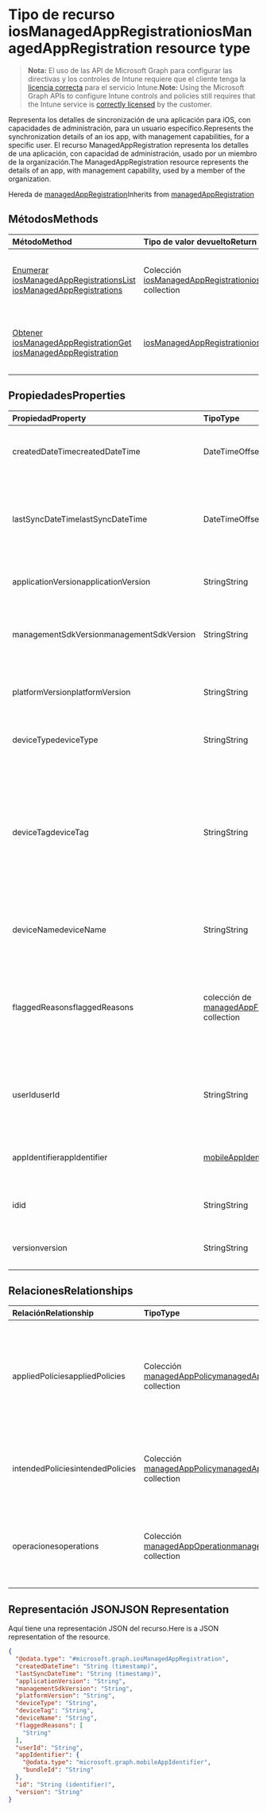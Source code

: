 # <a name="iosmanagedappregistration-resource-type"></a><span data-ttu-id="faa39-101">Tipo de recurso iosManagedAppRegistration</span><span class="sxs-lookup"><span data-stu-id="faa39-101">iosManagedAppRegistration resource type</span></span>

> <span data-ttu-id="faa39-102">**Nota:** El uso de las API de Microsoft Graph para configurar las directivas y los controles de Intune requiere que el cliente tenga la [licencia correcta](https://go.microsoft.com/fwlink/?linkid=839381) para el servicio Intune.</span><span class="sxs-lookup"><span data-stu-id="faa39-102">**Note:** Using the Microsoft Graph APIs to configure Intune controls and policies still requires that the Intune service is [correctly licensed](https://go.microsoft.com/fwlink/?linkid=839381) by the customer.</span></span>

<span data-ttu-id="faa39-103">Representa los detalles de sincronización de una aplicación para iOS, con capacidades de administración, para un usuario específico.</span><span class="sxs-lookup"><span data-stu-id="faa39-103">Represents the synchronization details of an ios app, with management capabilities, for a specific user.</span></span>
<span data-ttu-id="faa39-104">El recurso ManagedAppRegistration representa los detalles de una aplicación, con capacidad de administración, usado por un miembro de la organización.</span><span class="sxs-lookup"><span data-stu-id="faa39-104">The ManagedAppRegistration resource represents the details of an app, with management capability, used by a member of the organization.</span></span>

<span data-ttu-id="faa39-105">Hereda de [managedAppRegistration](../resources/intune_mam_managedappregistration.md)</span><span class="sxs-lookup"><span data-stu-id="faa39-105">Inherits from [managedAppRegistration](../resources/intune_mam_managedappregistration.md)</span></span>

## <a name="methods"></a><span data-ttu-id="faa39-106">Métodos</span><span class="sxs-lookup"><span data-stu-id="faa39-106">Methods</span></span>
|<span data-ttu-id="faa39-107">Método</span><span class="sxs-lookup"><span data-stu-id="faa39-107">Method</span></span>|<span data-ttu-id="faa39-108">Tipo de valor devuelto</span><span class="sxs-lookup"><span data-stu-id="faa39-108">Return Type</span></span>|<span data-ttu-id="faa39-109">Descripción</span><span class="sxs-lookup"><span data-stu-id="faa39-109">Description</span></span>|
|:---|:---|:---|
|[<span data-ttu-id="faa39-110">Enumerar iosManagedAppRegistrations</span><span class="sxs-lookup"><span data-stu-id="faa39-110">List iosManagedAppRegistrations</span></span>](../api/intune_mam_iosmanagedappregistration_list.md)|<span data-ttu-id="faa39-111">Colección [iosManagedAppRegistration](../resources/intune_mam_iosmanagedappregistration.md)</span><span class="sxs-lookup"><span data-stu-id="faa39-111">[iosManagedAppRegistration](../resources/intune_mam_iosmanagedappregistration.md) collection</span></span>|<span data-ttu-id="faa39-112">Enumere las propiedades y las relaciones de los objetos [iosManagedAppRegistration](../resources/intune_mam_iosmanagedappregistration.md).</span><span class="sxs-lookup"><span data-stu-id="faa39-112">List properties and relationships of the [iosManagedAppRegistration](../resources/intune_mam_iosmanagedappregistration.md) objects.</span></span>|
|[<span data-ttu-id="faa39-113">Obtener iosManagedAppRegistration</span><span class="sxs-lookup"><span data-stu-id="faa39-113">Get iosManagedAppRegistration</span></span>](../api/intune_mam_iosmanagedappregistration_get.md)|[<span data-ttu-id="faa39-114">iosManagedAppRegistration</span><span class="sxs-lookup"><span data-stu-id="faa39-114">iosManagedAppRegistration</span></span>](../resources/intune_mam_iosmanagedappregistration.md)|<span data-ttu-id="faa39-115">Lea las propiedades y las relaciones del objeto [iosManagedAppRegistration](../resources/intune_mam_iosmanagedappregistration.md).</span><span class="sxs-lookup"><span data-stu-id="faa39-115">Read properties and relationships of the [iosManagedAppRegistration](../resources/intune_mam_iosmanagedappregistration.md) object.</span></span>|

## <a name="properties"></a><span data-ttu-id="faa39-116">Propiedades</span><span class="sxs-lookup"><span data-stu-id="faa39-116">Properties</span></span>
|<span data-ttu-id="faa39-117">Propiedad</span><span class="sxs-lookup"><span data-stu-id="faa39-117">Property</span></span>|<span data-ttu-id="faa39-118">Tipo</span><span class="sxs-lookup"><span data-stu-id="faa39-118">Type</span></span>|<span data-ttu-id="faa39-119">Descripción</span><span class="sxs-lookup"><span data-stu-id="faa39-119">Description</span></span>|
|:---|:---|:---|
|<span data-ttu-id="faa39-120">createdDateTime</span><span class="sxs-lookup"><span data-stu-id="faa39-120">createdDateTime</span></span>|<span data-ttu-id="faa39-121">DateTimeOffset</span><span class="sxs-lookup"><span data-stu-id="faa39-121">DateTimeOffset</span></span>|<span data-ttu-id="faa39-122">Fecha y hora de creación. Heredado de [managedAppRegistration](../resources/intune_mam_managedappregistration.md)</span><span class="sxs-lookup"><span data-stu-id="faa39-122">Date and time of creation Inherited from [managedAppRegistration](../resources/intune_mam_managedappregistration.md)</span></span>|
|<span data-ttu-id="faa39-123">lastSyncDateTime</span><span class="sxs-lookup"><span data-stu-id="faa39-123">lastSyncDateTime</span></span>|<span data-ttu-id="faa39-124">DateTimeOffset</span><span class="sxs-lookup"><span data-stu-id="faa39-124">DateTimeOffset</span></span>|<span data-ttu-id="faa39-125">Fecha y hora de la última sincronización de la aplicación con el servicio de administración.</span><span class="sxs-lookup"><span data-stu-id="faa39-125">Date and time of last the app synced with management service.</span></span> <span data-ttu-id="faa39-126">Heredado de [managedAppRegistration](../resources/intune_mam_managedappregistration.md).</span><span class="sxs-lookup"><span data-stu-id="faa39-126">Inherited from [managedAppRegistration](../resources/intune_mam_managedappregistration.md)</span></span>|
|<span data-ttu-id="faa39-127">applicationVersion</span><span class="sxs-lookup"><span data-stu-id="faa39-127">applicationVersion</span></span>|<span data-ttu-id="faa39-128">String</span><span class="sxs-lookup"><span data-stu-id="faa39-128">String</span></span>|<span data-ttu-id="faa39-129">Versión de la aplicación. Heredado de [managedAppRegistration](../resources/intune_mam_managedappregistration.md)</span><span class="sxs-lookup"><span data-stu-id="faa39-129">App version Inherited from [managedAppRegistration](../resources/intune_mam_managedappregistration.md)</span></span>|
|<span data-ttu-id="faa39-130">managementSdkVersion</span><span class="sxs-lookup"><span data-stu-id="faa39-130">managementSdkVersion</span></span>|<span data-ttu-id="faa39-131">String</span><span class="sxs-lookup"><span data-stu-id="faa39-131">String</span></span>|<span data-ttu-id="faa39-132">Versión del SDK de administración de la aplicación. Heredado de [managedAppRegistration](../resources/intune_mam_managedappregistration.md)</span><span class="sxs-lookup"><span data-stu-id="faa39-132">App management SDK version Inherited from [managedAppRegistration](../resources/intune_mam_managedappregistration.md)</span></span>|
|<span data-ttu-id="faa39-133">platformVersion</span><span class="sxs-lookup"><span data-stu-id="faa39-133">platformVersion</span></span>|<span data-ttu-id="faa39-134">String</span><span class="sxs-lookup"><span data-stu-id="faa39-134">String</span></span>|<span data-ttu-id="faa39-135">Versión del sistema operativo. Heredado de [managedAppRegistration](../resources/intune_mam_managedappregistration.md)</span><span class="sxs-lookup"><span data-stu-id="faa39-135">Operating System version Inherited from [managedAppRegistration](../resources/intune_mam_managedappregistration.md)</span></span>|
|<span data-ttu-id="faa39-136">deviceType</span><span class="sxs-lookup"><span data-stu-id="faa39-136">deviceType</span></span>|<span data-ttu-id="faa39-137">String</span><span class="sxs-lookup"><span data-stu-id="faa39-137">String</span></span>|<span data-ttu-id="faa39-138">Tipo de dispositivo host. Heredado de [managedAppRegistration](../resources/intune_mam_managedappregistration.md)</span><span class="sxs-lookup"><span data-stu-id="faa39-138">Host device type Inherited from [managedAppRegistration](../resources/intune_mam_managedappregistration.md)</span></span>|
|<span data-ttu-id="faa39-139">deviceTag</span><span class="sxs-lookup"><span data-stu-id="faa39-139">deviceTag</span></span>|<span data-ttu-id="faa39-140">String</span><span class="sxs-lookup"><span data-stu-id="faa39-140">String</span></span>|<span data-ttu-id="faa39-141">Etiqueta generada por el SDK de administración de la aplicación, que ayuda a relacionar las aplicaciones que se hospedan en el mismo dispositivo.</span><span class="sxs-lookup"><span data-stu-id="faa39-141">App management SDK generated tag, which helps relate apps hosted on the same device.</span></span> <span data-ttu-id="faa39-142">No garantiza que las aplicaciones se relacionen en todas las condiciones.</span><span class="sxs-lookup"><span data-stu-id="faa39-142">Not guaranteed to relate apps in all conditions.</span></span> <span data-ttu-id="faa39-143">Heredado de [managedAppRegistration](../resources/intune_mam_managedappregistration.md).</span><span class="sxs-lookup"><span data-stu-id="faa39-143">Inherited from [managedAppRegistration](../resources/intune_mam_managedappregistration.md)</span></span>|
|<span data-ttu-id="faa39-144">deviceName</span><span class="sxs-lookup"><span data-stu-id="faa39-144">deviceName</span></span>|<span data-ttu-id="faa39-145">String</span><span class="sxs-lookup"><span data-stu-id="faa39-145">String</span></span>|<span data-ttu-id="faa39-146">Nombre del dispositivo host. Heredado de [managedAppRegistration](../resources/intune_mam_managedappregistration.md)</span><span class="sxs-lookup"><span data-stu-id="faa39-146">Host device name Inherited from [managedAppRegistration](../resources/intune_mam_managedappregistration.md)</span></span>|
|<span data-ttu-id="faa39-147">flaggedReasons</span><span class="sxs-lookup"><span data-stu-id="faa39-147">flaggedReasons</span></span>|<span data-ttu-id="faa39-148">colección de [managedAppFlaggedReason](../resources/intune_mam_managedappflaggedreason.md)</span><span class="sxs-lookup"><span data-stu-id="faa39-148">[managedAppFlaggedReason](../resources/intune_mam_managedappflaggedreason.md) collection</span></span>|<span data-ttu-id="faa39-149">Cero o más razones por las que se ha marcado el registro de una aplicación.</span><span class="sxs-lookup"><span data-stu-id="faa39-149">Zero or more reasons an app registration is flagged.</span></span> <span data-ttu-id="faa39-150">Por ejemplo,</span><span class="sxs-lookup"><span data-stu-id="faa39-150">E.g.</span></span> <span data-ttu-id="faa39-151">una aplicación que se ejecuta en un dispositivo liberado. Heredado de [managedAppRegistration](../resources/intune_mam_managedappregistration.md)</span><span class="sxs-lookup"><span data-stu-id="faa39-151">app running on rooted device Inherited from [managedAppRegistration](../resources/intune_mam_managedappregistration.md)</span></span>|
|<span data-ttu-id="faa39-152">userId</span><span class="sxs-lookup"><span data-stu-id="faa39-152">userId</span></span>|<span data-ttu-id="faa39-153">String</span><span class="sxs-lookup"><span data-stu-id="faa39-153">String</span></span>|<span data-ttu-id="faa39-154">Identificador de usuario al que pertenece este registro de la aplicación.</span><span class="sxs-lookup"><span data-stu-id="faa39-154">The user Id to who this app registration belongs.</span></span> <span data-ttu-id="faa39-155">Heredado de [managedAppRegistration](../resources/intune_mam_managedappregistration.md).</span><span class="sxs-lookup"><span data-stu-id="faa39-155">Inherited from [managedAppRegistration](../resources/intune_mam_managedappregistration.md)</span></span>|
|<span data-ttu-id="faa39-156">appIdentifier</span><span class="sxs-lookup"><span data-stu-id="faa39-156">appIdentifier</span></span>|[<span data-ttu-id="faa39-157">mobileAppIdentifier</span><span class="sxs-lookup"><span data-stu-id="faa39-157">mobileAppIdentifier</span></span>](../resources/intune_mam_mobileappidentifier.md)|<span data-ttu-id="faa39-158">Identificador del paquete de la aplicación. Heredado de [managedAppRegistration](../resources/intune_mam_managedappregistration.md)</span><span class="sxs-lookup"><span data-stu-id="faa39-158">The app package Identifier Inherited from [managedAppRegistration](../resources/intune_mam_managedappregistration.md)</span></span>|
|<span data-ttu-id="faa39-159">id</span><span class="sxs-lookup"><span data-stu-id="faa39-159">id</span></span>|<span data-ttu-id="faa39-160">String</span><span class="sxs-lookup"><span data-stu-id="faa39-160">String</span></span>|<span data-ttu-id="faa39-161">Clave de la entidad.</span><span class="sxs-lookup"><span data-stu-id="faa39-161">Key of the entity.</span></span> <span data-ttu-id="faa39-162">Heredado de [managedAppRegistration](../resources/intune_mam_managedappregistration.md).</span><span class="sxs-lookup"><span data-stu-id="faa39-162">Inherited from [managedAppRegistration](../resources/intune_mam_managedappregistration.md)</span></span>|
|<span data-ttu-id="faa39-163">version</span><span class="sxs-lookup"><span data-stu-id="faa39-163">version</span></span>|<span data-ttu-id="faa39-164">String</span><span class="sxs-lookup"><span data-stu-id="faa39-164">String</span></span>|<span data-ttu-id="faa39-165">Versión de la entidad.</span><span class="sxs-lookup"><span data-stu-id="faa39-165">Version of the entity.</span></span> <span data-ttu-id="faa39-166">Heredado de [managedAppRegistration](../resources/intune_mam_managedappregistration.md)</span><span class="sxs-lookup"><span data-stu-id="faa39-166">Inherited from [managedAppRegistration](../resources/intune_mam_managedappregistration.md)</span></span>|

## <a name="relationships"></a><span data-ttu-id="faa39-167">Relaciones</span><span class="sxs-lookup"><span data-stu-id="faa39-167">Relationships</span></span>
|<span data-ttu-id="faa39-168">Relación</span><span class="sxs-lookup"><span data-stu-id="faa39-168">Relationship</span></span>|<span data-ttu-id="faa39-169">Tipo</span><span class="sxs-lookup"><span data-stu-id="faa39-169">Type</span></span>|<span data-ttu-id="faa39-170">Descripción</span><span class="sxs-lookup"><span data-stu-id="faa39-170">Description</span></span>|
|:---|:---|:---|
|<span data-ttu-id="faa39-171">appliedPolicies</span><span class="sxs-lookup"><span data-stu-id="faa39-171">appliedPolicies</span></span>|<span data-ttu-id="faa39-172">Colección [managedAppPolicy](../resources/intune_mam_managedapppolicy.md)</span><span class="sxs-lookup"><span data-stu-id="faa39-172">[managedAppPolicy](../resources/intune_mam_managedapppolicy.md) collection</span></span>|<span data-ttu-id="faa39-173">Ya se habían aplicado cero o más directivas en la aplicación registrada cuando se sincronizó por última vez con el servicio de administración.</span><span class="sxs-lookup"><span data-stu-id="faa39-173">Zero or more policys already applied on the registered app when it last synchronized with managment service.</span></span> <span data-ttu-id="faa39-174">Heredado de [managedAppRegistration](../resources/intune_mam_managedappregistration.md)</span><span class="sxs-lookup"><span data-stu-id="faa39-174">Inherited from [managedAppRegistration](../resources/intune_mam_managedappregistration.md)</span></span>|
|<span data-ttu-id="faa39-175">intendedPolicies</span><span class="sxs-lookup"><span data-stu-id="faa39-175">intendedPolicies</span></span>|<span data-ttu-id="faa39-176">Colección [managedAppPolicy](../resources/intune_mam_managedapppolicy.md)</span><span class="sxs-lookup"><span data-stu-id="faa39-176">[managedAppPolicy](../resources/intune_mam_managedapppolicy.md) collection</span></span>|<span data-ttu-id="faa39-177">El administrador esperaba cero o más directivas hasta el momento.</span><span class="sxs-lookup"><span data-stu-id="faa39-177">Zero or more policies admin intended for the app as of now.</span></span> <span data-ttu-id="faa39-178">Heredado de [managedAppRegistration](../resources/intune_mam_managedappregistration.md)</span><span class="sxs-lookup"><span data-stu-id="faa39-178">Inherited from [managedAppRegistration](../resources/intune_mam_managedappregistration.md)</span></span>|
|<span data-ttu-id="faa39-179">operaciones</span><span class="sxs-lookup"><span data-stu-id="faa39-179">operations</span></span>|<span data-ttu-id="faa39-180">Colección [managedAppOperation](../resources/intune_mam_managedappoperation.md)</span><span class="sxs-lookup"><span data-stu-id="faa39-180">[managedAppOperation](../resources/intune_mam_managedappoperation.md) collection</span></span>|<span data-ttu-id="faa39-181">Se activaron cero o más operaciones de larga duración en el registro de la aplicación.</span><span class="sxs-lookup"><span data-stu-id="faa39-181">Zero or more long running operations triggered on the app registration.</span></span> <span data-ttu-id="faa39-182">Heredado de [managedAppRegistration](../resources/intune_mam_managedappregistration.md)</span><span class="sxs-lookup"><span data-stu-id="faa39-182">Inherited from [managedAppRegistration](../resources/intune_mam_managedappregistration.md)</span></span>|

## <a name="json-representation"></a><span data-ttu-id="faa39-183">Representación JSON</span><span class="sxs-lookup"><span data-stu-id="faa39-183">JSON Representation</span></span>
<span data-ttu-id="faa39-184">Aquí tiene una representación JSON del recurso.</span><span class="sxs-lookup"><span data-stu-id="faa39-184">Here is a JSON representation of the resource.</span></span>
<!-- {
  "blockType": "resource",
  "keyProperty": "id",
  "@odata.type": "microsoft.graph.iosManagedAppRegistration"
}
-->
``` json
{
  "@odata.type": "#microsoft.graph.iosManagedAppRegistration",
  "createdDateTime": "String (timestamp)",
  "lastSyncDateTime": "String (timestamp)",
  "applicationVersion": "String",
  "managementSdkVersion": "String",
  "platformVersion": "String",
  "deviceType": "String",
  "deviceTag": "String",
  "deviceName": "String",
  "flaggedReasons": [
    "String"
  ],
  "userId": "String",
  "appIdentifier": {
    "@odata.type": "microsoft.graph.mobileAppIdentifier",
    "bundleId": "String"
  },
  "id": "String (identifier)",
  "version": "String"
}
```


<!-- {
  "type": "#page.annotation",
  "suppressions": [
     "Warning: /api-reference/v1.0/resources/intune_mam_iosmanagedappregistration.md/microsoft.graph.iosManagedAppRegistration/flaggedReasons:
      Inconsistent types between parameter (String) and table (Object)"
  ],
}
-->
